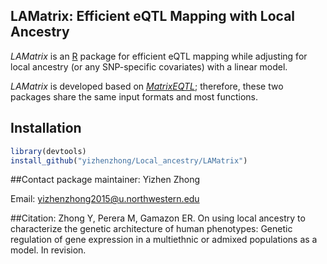## LAMatrix: Efficient eQTL Mapping with Local Ancestry

*LAMatrix* is an [R](http://en.wikipedia.org/wiki/R_%28programming_language%29) package for efficient eQTL mapping while adjusting for local ancestry (or any SNP-specific covariates) with a linear model.

*LAMatrix* is developed based on [*MatrixEQTL*](https://github.com/andreyshabalin/MatrixEQTL); therefore, these two packages share the same input formats and most functions.

## Installation
```r
library(devtools)
install_github("yizhenzhong/Local_ancestry/LAMatrix")
```

##Contact package maintainer:
Yizhen Zhong

Email: yizhenzhong2015@u.northwestern.edu


##Citation:
Zhong Y, Perera M, Gamazon ER. On using local ancestry to characterize the genetic architecture of human phenotypes: Genetic regulation of gene expression in a multiethnic or admixed populations as a model. In revision.

